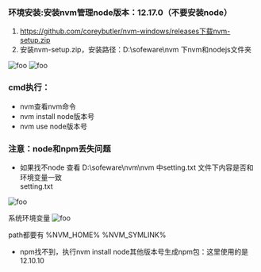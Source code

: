 ### 环境安装:安装nvm管理node版本：12.17.0（不要安装node）
1. <https://github.com/coreybutler/nvm-windows/releases下载nvm-setup.zip><br/>
2. 安装nvm-setup.zip，安装路径：D:\sofeware\nvm 下nvm和nodejs文件夹<br/>
<img :src="$withBase('/images/nvm/1.png')" alt="foo">
<img :src="$withBase('/images/nvm/2.png')" alt="foo">
 
### cmd执行：
- nvm查看nvm命令
- nvm install node版本号
- nvm use node版本号

### 注意：node和npm丢失问题
- 如果找不node 查看 D:\sofeware\nvm\nvm 中setting.txt 文件下内容是否和环境变量一致<br/>
setting.txt<br/>
<img :src="$withBase('/images/nvm/3.png')" alt="foo">

系统环境变量
<img :src="$withBase('/images/nvm/4.png')" alt="foo">
 
path都要有 %NVM_HOME%  %NVM_SYMLINK% 
- npm找不到，执行nvm install node其他版本号生成npm包：这里使用的是12.10.10



